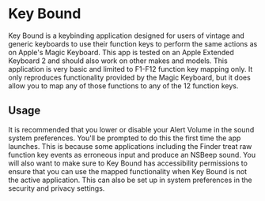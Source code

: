 # Key Bound

Key Bound is a keybinding application designed for users of vintage and generic keyboards to use their function keys to perform the same actions as on Apple's Magic Keyboard.
This app is tested on an Apple Extended Keyboard 2 and should also work on other makes and models.
This application is very basic and limited to F1-F12 function key mapping only. It only reproduces functionality provided by the Magic Keyboard, but it does allow you to map any of those functions to any of the 12 function keys.

## Usage
It is recommended that you lower or disable your Alert Volume in the sound system preferences. 
You'll be prompted to do this the first time the app launches.
This is because some applications including the Finder treat raw function key events as erroneous input and produce an NSBeep sound.
You will also want to make sure to Key Bound has accessibility permissions to ensure that you can use the mapped functionality when Key Bound is not the active application.
This can also be set up in system preferences in the security and privacy settings.
